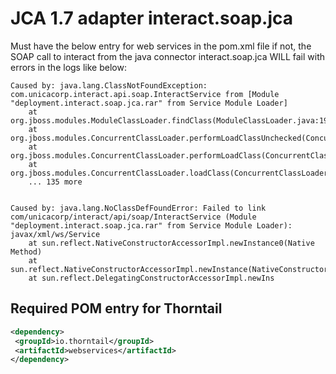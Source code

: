 
# JCA 1.7 adapter interact.soap.jca



Must have the below entry for web services in the pom.xml file if not, the SOAP call to interact from the java connector interact.soap.jca WILL fail with errors in the logs like below:

```	... 102 more
Caused by: java.lang.ClassNotFoundException: com.unicacorp.interact.api.soap.InteractService from [Module "deployment.interact.soap.jca.rar" from Service Module Loader]
	at org.jboss.modules.ModuleClassLoader.findClass(ModuleClassLoader.java:198)
	at org.jboss.modules.ConcurrentClassLoader.performLoadClassUnchecked(ConcurrentClassLoader.java:412)
	at org.jboss.modules.ConcurrentClassLoader.performLoadClass(ConcurrentClassLoader.java:400)
	at org.jboss.modules.ConcurrentClassLoader.loadClass(ConcurrentClassLoader.java:116)
	... 135 more


Caused by: java.lang.NoClassDefFoundError: Failed to link com/unicacorp/interact/api/soap/InteractService (Module "deployment.interact.soap.jca.rar" from Service Module Loader): javax/xml/ws/Service
	at sun.reflect.NativeConstructorAccessorImpl.newInstance0(Native Method)
	at sun.reflect.NativeConstructorAccessorImpl.newInstance(NativeConstructorAccessorImpl.java:62)
	at sun.reflect.DelegatingConstructorAccessorImpl.newIns
```


## Required POM entry for Thorntail  

```xml
<dependency>
 <groupId>io.thorntail</groupId>
 <artifactId>webservices</artifactId>
</dependency>
```